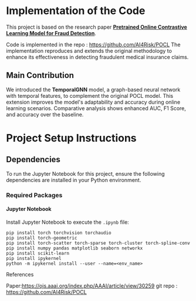# Implementation of the Code

This project is based on the research paper [**Pretrained Online Contrastive Learning Model for Fraud Detection**](https://ojs.aaai.org/index.php/AAAI/article/view/30259). 

Code is implemented in the repo : https://github.com/AI4Risk/POCL
The implementation reproduces and extends the original methodology to enhance its effectiveness in detecting fraudulent medical insurance claims.

## Main Contribution
We introduced the **TemporalGNN** model, a graph-based neural network with temporal features, to complement the original POCL model. This extension improves the model's adaptability and accuracy during online learning scenarios. Comparative analysis shows enhanced AUC, F1 Score, and accuracy over the baseline.



# Project Setup Instructions

## Dependencies

To run the Jupyter Notebook for this project, ensure the following dependencies are installed in your Python environment.

### Required Packages
#### Jupyter Notebook
Install Jupyter Notebook to execute the `.ipynb` file:

```
pip install torch torchvision torchaudio
pip install torch-geometric
pip install torch-scatter torch-sparse torch-cluster torch-spline-conv
pip install numpy pandas matplotlib seaborn networkx
pip install scikit-learn
pip install ipykernel
python -m ipykernel install --user --name=<env_name>
```

References 

Paper:https://ojs.aaai.org/index.php/AAAI/article/view/30259
git repo : https://github.com/AI4Risk/POCL
